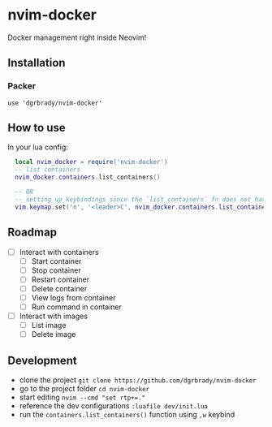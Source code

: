 # nvim-docker

Docker management right inside Neovim!

## Installation

### Packer

`use 'dgrbrady/nvim-docker'`

## How to use

In your lua config:  

```lua
  local nvim_docker = require('nvim-docker')
  -- list containers
  nvim_docker.containers.list_containers()

  -- OR
  -- setting up keybindings since the `list_containers` fn does not have a default binding
  vim.keymap.set('n', '<leader>C', nvim_docker.containers.list_containers)
```

## Roadmap

- [ ] Interact with containers
  - [ ] Start container
  - [ ] Stop container
  - [ ] Restart container
  - [ ] Delete container
  - [ ] View logs from container
  - [ ] Run command in container
- [ ] Interact with images
  - [ ] List image
  - [ ] Delete image

## Development

* clone the project `git clone https://github.com/dgrbrady/nvim-docker`
* go to the project folder `cd nvim-docker`
* start editing `nvim --cmd "set rtp+=."`
* reference the dev configurations `:luafile dev/init.lua`
* run the `containers.list_containers()` function using `,w` keybind
